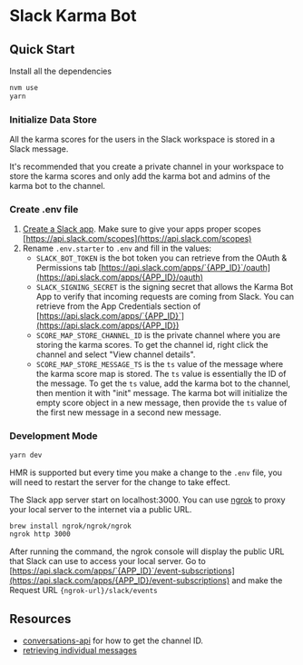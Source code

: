 # Slack Karma Bot

## Quick Start

Install all the dependencies

```bash
nvm use
yarn
```

### Initialize Data Store

All the karma scores for the users in the Slack workspace is stored in a Slack message.

It's recommended that you create a private channel in your workspace to store the karma scores and only add the karma bot and admins of the karma bot to the channel.

### Create .env file

1. [Create a Slack app](https://slack.dev/bolt-js/tutorial/getting-started#create-an-app). Make sure to give your apps proper scopes [https://api.slack.com/scopes](https://api.slack.com/scopes)
2. Rename `.env.starter` to `.env` and fill in the values:
   * `SLACK_BOT_TOKEN` is the bot token you can retrieve from the OAuth & Permissions tab [https://api.slack.com/apps/`{APP_ID}`/oauth](https://api.slack.com/apps/{APP_ID}/oauth)
   * `SLACK_SIGNING_SECRET` is the signing secret that allows the Karma Bot App to verify that incoming requests are coming from Slack. You can retrieve from the App Credentials section of [https://api.slack.com/apps/`{APP_ID}`](https://api.slack.com/apps/{APP_ID})
   * `SCORE_MAP_STORE_CHANNEL_ID` is the private channel where you are storing the karma scores. To get the channel id, right click the channel and select "View channel details".
   * `SCORE_MAP_STORE_MESSAGE_TS` is the `ts` value of the message where the karma score map is stored. The `ts` value is essentially the ID of the message. To get the `ts` value, add the karma bot to the channel, then mention it with "init" message. The karma bot will initialize the empty score object in a new message, then provide the `ts` value of the first new message in a second new message.

### Development Mode

```bash
yarn dev
```

HMR is supported but every time you make a change to the `.env` file, you will need to restart the server for the change to take effect.

The Slack app server start on localhost:3000. You can use [ngrok](https://ngrok.com/) to proxy your local server to the internet via a public URL.

```bash
brew install ngrok/ngrok/ngrok
ngrok http 3000
```

After running the command, the ngrok console will display the public URL that Slack can use to access your local server. Go to [https://api.slack.com/apps/`{APP_ID}`/event-subscriptions](https://api.slack.com/apps/{APP_ID}/event-subscriptions) and make the Request URL `{ngrok-url}/slack/events`

## Resources

* [conversations-api](https://api.slack.com/docs/conversations-api) for how to get the channel ID.
* [retrieving individual messages](https://api.slack.com/messaging/retrieving#individual_messages)
